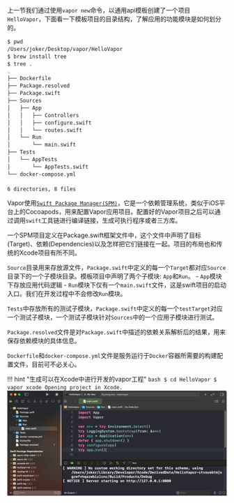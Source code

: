 
上一节我们通过使用`vapor new`命令，以通用api模板创建了一个项目`HelloVapor`，下面看一下模板项目的目录结构，了解应用的功能模块是如何划分的。

```bash
$ pwd 
/Users/joker/Desktop/vapor/HelloVapor
$ brew install tree
$ tree .
.
├── Dockerfile
├── Package.resolved
├── Package.swift
├── Sources
│   ├── App
│   │   ├── Controllers
│   │   ├── configure.swift
│   │   └── routes.swift
│   └── Run
│       └── main.swift
├── Tests
│   └── AppTests
│       └── AppTests.swift
└── docker-compose.yml

6 directories, 8 files
```

Vapor使用[`Swift Package Manager(SPM)`](https://swift.org/package-manager/)，它是一个依赖管理系统，类似于iOS平台上的Cocoapods，用来配置Vapor应用项目。配置好的Vapor项目之后可以通过调用`swift`工具链进行编译链接，生成可执行程序或者三方库。

一个SPM项目定义在Package.swift框架文件中，这个文件中声明了目标(Target)、依赖(Dependencies)以及怎样把它们链接在一起。项目的布局也和传统的Xcode项目有所不同。

`Source`目录用来存放源文件，`Package.swift`中定义的每一个`Target`都对应`Source`目录下的一个子模块目录。模板项目中声明了两个子模块: `App`和`Run`。
    - `App`模块下存放应用代码逻辑
    - `Run`模块下仅有一个`main.swift`文件，这是swift项目的启动入口。我们在开发过程中不会修改`Run`模块。

`Tests`中存放所有的测试子模块，`Package.swift`中定义的每一个`testTarget`对应一个测试子模块，一个测试子模块针对`Sources`中的一个应用子模块进行测试。

`Package.resolved`文件是对`Package.swift`中描述的依赖关系解析后的结果，用来保存依赖模块的具体信息。

`Dockerfile`和`docker-compose.yml`文件是服务运行于`Docker`容器所需要的构建配置文件，目前可不必关心。

!!! hint "生成可以在Xcode中进行开发的vapor工程"
    ```bash
    $ cd HelloVapor
    $ vapor xcode
    Opening project in Xcode.
    ```
    ![vapor xcode](assets/vapor-xcode.png)